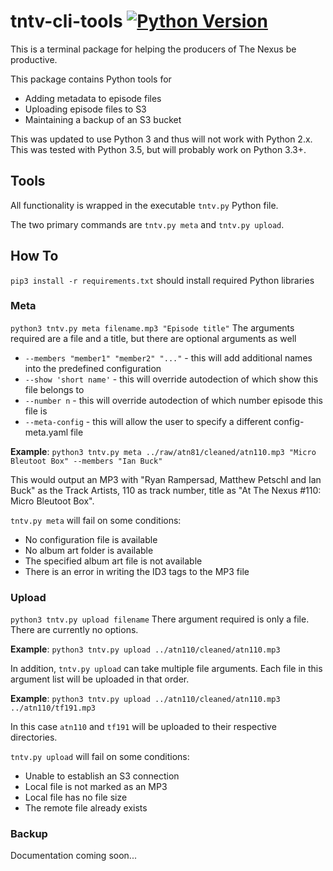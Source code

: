 # tntv-cli-tools [![Python Version](https://img.shields.io/badge/python-3.3+-blue.svg)](https://www.python.org)

This is a terminal package for helping the producers of The Nexus be productive.

This package contains Python tools for
* Adding metadata to episode files
* Uploading episode files to S3
* Maintaining a backup of an S3 bucket

This was updated to use Python 3 and thus will not work with Python 2.x. This was tested with Python 3.5, but will probably work on Python 3.3+.

## Tools

All functionality is wrapped in the executable ```tntv.py``` Python file.

The two primary commands are ```tntv.py meta``` and ```tntv.py upload```.

## How To

```pip3 install -r requirements.txt``` should install required Python libraries


### Meta

```python3 tntv.py meta filename.mp3 "Episode title"```
The arguments required are a file and a title, but there are optional arguments as well

* ```--members "member1" "member2" "..."``` - this will add additional names into the predefined configuration
* ```--show 'short name'``` - this will override autodection of which show this file belongs to
* ```--number n``` - this will override autodection of which number episode this file is
* ```--meta-config``` - this will allow the user to specify a different config-meta.yaml file

**Example**: ```python3 tntv.py meta ../raw/atn81/cleaned/atn110.mp3 "Micro Bleutoot Box" --members "Ian Buck"```

This would output an MP3 with "Ryan Rampersad, Matthew Petschl and Ian Buck" as the Track Artists, 110 as track number, title as "At The Nexus #110: Micro Bleutoot Box".

```tntv.py meta``` will fail on some conditions:
* No configuration file is available
* No album art folder is available
* The specified album art file is not available
* There is an error in writing the ID3 tags to the MP3 file

### Upload

```python3 tntv.py upload filename```
There argument required is only a file. There are currently no options.

**Example**: ```python3 tntv.py upload ../atn110/cleaned/atn110.mp3```

In addition, ```tntv.py upload``` can take multiple file arguments. Each file in this argument list will be uploaded in that order.

**Example**: ```python3 tntv.py upload ../atn110/cleaned/atn110.mp3 ../atn110/tf191.mp3```

In this case ```atn110``` and ```tf191``` will be uploaded to their respective directories.

```tntv.py upload``` will fail on some conditions:
* Unable to establish an S3 connection
* Local file is not marked as an MP3
* Local file has no file size
* The remote file already exists


### Backup

Documentation coming soon...